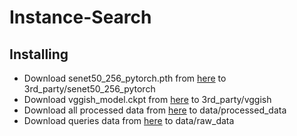 # Instance-Search
## Installing
- Download senet50_256_pytorch.pth from [here](https://drive.google.com/file/d/1DNWbPjipezYLSG6jy-cDpNk6_d5w4T_T/view?usp=sharing) to 3rd_party/senet50_256_pytorch
- Download vggish_model.ckpt from [here](https://drive.google.com/file/d/1U00IHvrehGGP9pQ_UJ_KSqieHDGdHxrq/view?usp=sharing) to 3rd_party/vggish
- Download all processed data from [here](https://drive.google.com/drive/folders/12v9R_npuICiO5phpd5_gwQk1vG1fguxZ?usp=sharing) to data/processed_data
- Download queries data from [here](https://drive.google.com/file/d/1zkd7e2zIHHIFGHyHNu3T7z6Mw30hvhY_/view?usp=sharing) to data/raw_data
